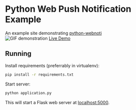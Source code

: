 # Python Web Push Notification Example
An example site demonstrating [python-webnoti](https://github.com/puilp0502/python-webnoti)  
![GIF demonstration](https://raw.githubusercontent.com/puilp0502/python-webnoti-example/master/demo.gif "Live notification")
[Live Demo](https://python-webnoti-example.herokuapp.com/)
## Running
Install requirements (preferrably in virtualenv):
```bash
pip install -r requirements.txt
```
Start server:
```bash
python application.py
```
This will start a Flask web server at [localhost:5000](http://localhost:5000/).  
